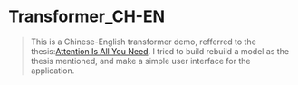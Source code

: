 # Transformer_CH-EN   
>This is a Chinese-English transformer demo, refferred to the thesis:[Attention Is All You Need](https://arxiv.org/abs/1706.03762). I tried to build rebuild a model as the thesis mentioned, and make a simple user interface for the application.   
